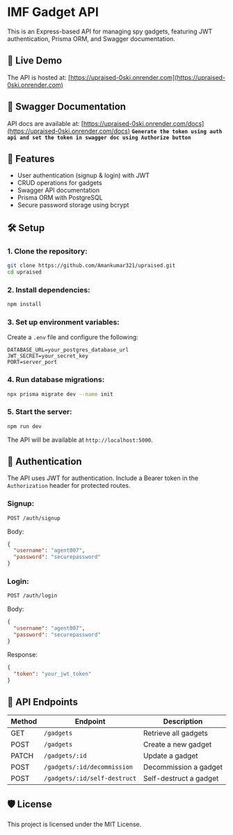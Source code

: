 # IMF Gadget API

This is an Express-based API for managing spy gadgets, featuring JWT authentication, Prisma ORM, and Swagger documentation.

## 🚀 Live Demo

The API is hosted at: [https://upraised-0ski.onrender.com](https://upraised-0ski.onrender.com)

## 📑 Swagger Documentation

API docs are available at: [https://upraised-0ski.onrender.com/docs](https://upraised-0ski.onrender.com/docs)
**`Generate the token using auth api and set the token in swagger doc using Authorize button`**

## 📖 Features

- User authentication (signup & login) with JWT
- CRUD operations for gadgets
- Swagger API documentation
- Prisma ORM with PostgreSQL
- Secure password storage using bcrypt

## 🛠️ Setup

### 1. Clone the repository:

```sh
git clone https://github.com/Amankumar321/upraised.git
cd upraised
```

### 2. Install dependencies:

```sh
npm install
```

### 3. Set up environment variables:

Create a `.env` file and configure the following:

```env
DATABASE_URL=your_postgres_database_url
JWT_SECRET=your_secret_key
PORT=server_port
```

### 4. Run database migrations:

```sh
npx prisma migrate dev --name init
```

### 5. Start the server:

```sh
npm run dev
```

The API will be available at `http://localhost:5000`.

## 🔑 Authentication

The API uses JWT for authentication. Include a Bearer token in the `Authorization` header for protected routes.

### Signup:

```sh
POST /auth/signup
```

Body:

```json
{
  "username": "agent007",
  "password": "securepassword"
}
```

### Login:

```sh
POST /auth/login
```

Body:

```json
{
  "username": "agent007",
  "password": "securepassword"
}
```

Response:

```json
{
  "token": "your_jwt_token"
}
```

## 📜 API Endpoints

| Method | Endpoint                     | Description            |
| ------ | ---------------------------- | ---------------------- |
| GET    | `/gadgets`                   | Retrieve all gadgets   |
| POST   | `/gadgets`                   | Create a new gadget    |
| PATCH  | `/gadgets/:id`               | Update a gadget        |
| POST   | `/gadgets/:id/decommission`  | Decommission a gadget  |
| POST   | `/gadgets/:id/self-destruct` | Self-destruct a gadget |

## 🛡️ License

This project is licensed under the MIT License.

